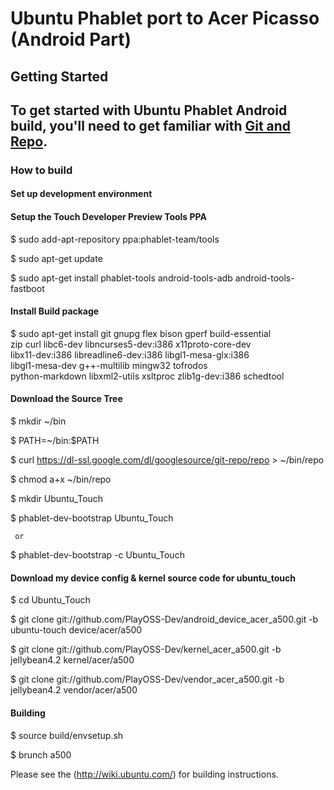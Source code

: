 Ubuntu Phablet port to Acer Picasso (Android Part)
======================================================

Getting Started
---------------
To get started with Ubuntu Phablet Android build, you'll need to get
familiar with [Git and Repo](http://source.android.com/download/using-repo).
------------

### How to build
#### Set up  development environment

#### Setup the Touch Developer Preview Tools PPA

   $ sudo add-apt-repository ppa:phablet-team/tools

   $ sudo apt-get update

   $ sudo apt-get install phablet-tools android-tools-adb android-tools-fastboot

#### Install Build package

   $ sudo apt-get install git gnupg flex bison gperf build-essential \
     zip curl libc6-dev libncurses5-dev:i386 x11proto-core-dev \
     libx11-dev:i386 libreadline6-dev:i386 libgl1-mesa-glx:i386 \
     libgl1-mesa-dev g++-multilib mingw32 tofrodos \
     python-markdown libxml2-utils xsltproc zlib1g-dev:i386 schedtool

#### Download the Source Tree
 
   $ mkdir ~/bin

   $ PATH=~/bin:$PATH

   $ curl https://dl-ssl.google.com/dl/googlesource/git-repo/repo > ~/bin/repo

   $ chmod a+x ~/bin/repo

   $ mkdir Ubuntu_Touch

   $ phablet-dev-bootstrap Ubuntu_Touch

     or

   $ phablet-dev-bootstrap -c Ubuntu_Touch

#### Download my device config & kernel source code for ubuntu_touch

   $ cd Ubuntu_Touch

   $ git clone git://github.com/PlayOSS-Dev/android_device_acer_a500.git -b ubuntu-touch device/acer/a500

   $ git clone git://github.com/PlayOSS-Dev/kernel_acer_a500.git -b jellybean4.2 kernel/acer/a500

   $ git clone git://github.com/PlayOSS-Dev/vendor_acer_a500.git -b jellybean4.2 vendor/acer/a500

#### Building
 
   $ source build/envsetup.sh
  
   $ brunch a500

Please see the (http://wiki.ubuntu.com/) for building instructions.

